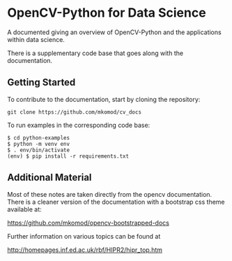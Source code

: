 # OpenCV-Python for Data Science

A documented giving an overview of OpenCV-Python and the applications within data science.

There is a supplementary code base that goes along with the documentation. 

## Getting Started

To contribute to the documentation, start by cloning the repository:

```
git clone https://github.com/mkomod/cv_docs
```

To run examples in the corresponding code base:

```
$ cd python-examples
$ python -m venv env
$ . env/bin/activate
(env) $ pip install -r requirements.txt
```

## Additional Material

Most of these notes are taken directly from the opencv documentation. There is a cleaner version of the documentation with a bootstrap css theme available at:

https://github.com/mkomod/opencv-bootstrapped-docs

Further information on various topics can be found at

http://homepages.inf.ed.ac.uk/rbf/HIPR2/hipr_top.htm


